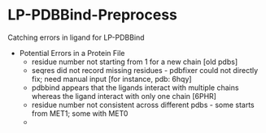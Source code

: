 # LP-PDBBind-Preprocess
Catching errors in ligand for LP-PDBBind

- Potential Errors in a Protein File
  - residue number not starting from 1 for a new chain [old pdbs]
  - seqres did not record missing residues - pdbfixer could not directly fix; need manual input [for instance, pdb: 6hqy]
  - pdbbind appears that the ligands interact with multiple chains whereas the ligand interact with only one chain [6PHR]
  - residue number not consistent across different pdbs - some starts from MET1; some with MET0
  - 
